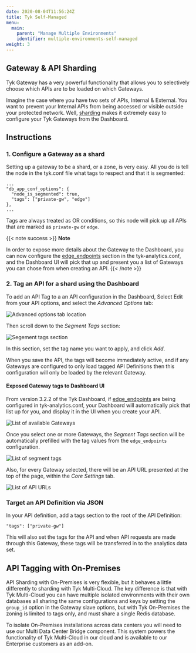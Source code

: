 ```yaml
---
date: 2020-08-04T11:56:24Z
title: Tyk Self-Managed
menu: 
  main:
    parent: "Manage Multiple Environments"
    identifier: multiple-environments-self-managed
weight: 3
---
```


## Gateway & API Sharding
Tyk Gateway has a very powerful functionality that allows you to selectively choose which APIs are to be loaded on which Gateways.

Imagine the case where you have two sets of APIs, Internal & External.  You want to prevent your Internal APIs from being accessed or visible outside your protected network.  Well, [sharding](/docs/advanced-configuration/manage-multiple-environments/#api-sharding) makes it extremely easy to configure your Tyk Gateways from the Dashboard.

## Instructions

### 1. Configure a Gateway as a shard

Setting up a gateway to be a shard, or a zone, is very easy. All you do is tell the node in the tyk.conf file what tags to respect and that it is segmented:

```{.copyWrapper}
...
"db_app_conf_options": {
  "node_is_segmented": true,
  "tags": ["private-gw", "edge"]
},
...
```

Tags are always treated as OR conditions, so this node will pick up all APIs that are marked as `private-gw` or `edge`.


{{< note success >}}
**Note**

In order to expose more details about the Gateway to the Dashboard, you can now configure the [edge_endpoints](/docs/tyk-dashboard/configuration/#edge_endpoints) section in the tyk-analytics.conf, and the Dashboard UI will pick that up and present you a list of Gateways you can chose from when creating an API.
{{< /note >}}

### 2. Tag an API for a shard using the Dashboard

To add an API Tag to a an API configuration in the Dashboard, Select Edit from your API options, and select the *Advanced Options* tab:

![Advanced options tab location](/docs/img/2.10/advanced_options_designer.png)

Then scroll down to the *Segment Tags* section:

![Segement tags section](/docs/img/2.10/segment_tags.png)

In this section, set the tag name you want to apply, and click *Add*.

When you save the API, the tags will become immediately active, and if any Gateways are configured to only load tagged API Definitions then this configuration will only be loaded by the relevant Gateway.

#### Exposed Gateway tags to Dashboard UI

From version 3.2.2 of the Tyk Dashboard, if [edge_endpoints](/docs/tyk-dashboard/configuration/#edge_endpoints) are being configured in tyk-analytics.conf, your Dashboard will automatically pick that list up for you, and display it in the UI when you create your API.

![List of available Gateways](/docs/img/dashboard/system-management/list-gateways.png)

Once you select one or more Gateways, the *Segment Tags* section will be automatically prefilled with the tag values from the `edge_endpoints` configuration.

![List of segment tags](/docs/img/dashboard/system-management/list-segment-tags.png)

Also, for every Gateway selected, there will be an API URL presented at the top of the page, within the *Core Settings* tab.

![List of API URLs](/docs/img/dashboard/system-management/list-api-urls.png)

### Target an API Definition via JSON

In your API definition, add a tags section to the root of the API Definition:

```{.copyWrapper}
"tags": ["private-gw"]
```

This will also set the tags for the API and when API requests are made through this Gateway, these tags will be transferred in to the analytics data set.

## API Tagging with On-Premises

API Sharding with On-Premises is very flexible, but it behaves a little differently to sharding with Tyk Multi-Cloud. The key difference is that with Tyk Multi-Cloud you can have multiple isolated environments with their own databases all sharing the same configurations and keys by setting the `group_id` option in the Gateway slave options, but with Tyk On-Premises the zoning is limited to tags only, and must share a single Redis database.

To isolate On-Premises installations across data centers you will need to use our Multi Data Center Bridge component. This system powers the functionality of Tyk Multi-Cloud in our cloud and is available to our Enterprise customers as an add-on.
